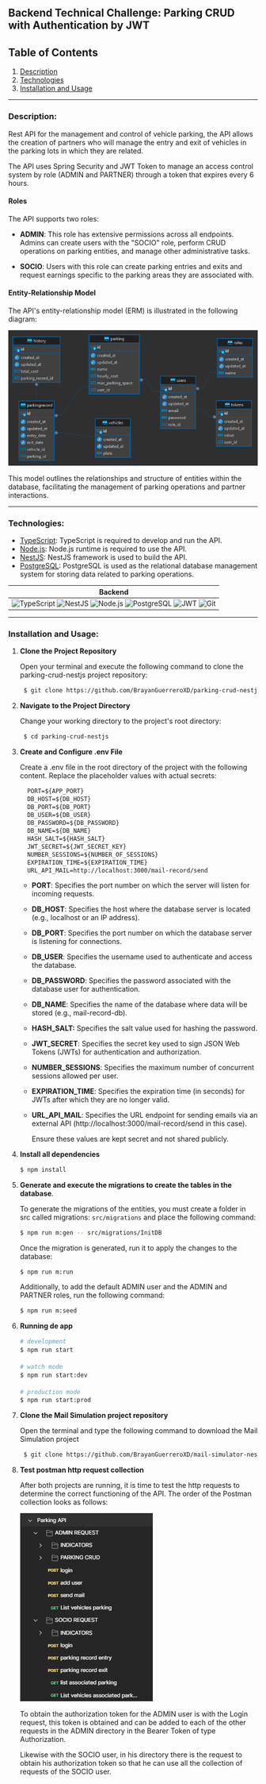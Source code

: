 ## Backend Technical Challenge: Parking CRUD with Authentication by JWT
## Table of Contents
1. [Description](#description)
2. [Technologies](#technologies)
3. [Installation and Usage](#installation-and-usage)

___
### Description: 

Rest API for the management and control of vehicle parking, the API allows the creation of partners who will manage the entry and exit of vehicles in the parking lots in which they are related. 

The API uses Spring Security and JWT Token to manage an access control system by role (ADMIN and PARTNER) through a token that expires every 6 hours.

#### Roles

The API supports two roles:

- **ADMIN**: This role has extensive permissions across all endpoints. Admins can create users with the "SOCIO" role, perform CRUD operations on parking entities, and manage other administrative tasks.
  
- **SOCIO**: Users with this role can create parking entries and exits and request earnings specific to the parking areas they are associated with.

#### Entity-Relationship Model

The API's entity-relationship model (ERM) is illustrated in the following diagram:

![ERM dbeaver image](https://github.com/BrayanGuerreroXD/parking-crud-nestjs/blob/main/mern.png)

This model outlines the relationships and structure of entities within the database, facilitating the management of parking operations and partner interactions.

___
### Technologies:

- [TypeScript](https://www.typescriptlang.org/ "TypeScript"): TypeScript is required to develop and run the API.
- [Node.js](https://nodejs.org/ "Node.js"): Node.js runtime is required to use the API.
- [NestJS](https://nestjs.com/ "NestJS"): NestJS framework is used to build the API.
- [PostgreSQL](https://www.postgresql.org/ "PostgreSQL"): PostgreSQL is used as the relational database management system for storing data related to parking operations.

|Backend|
|---|
|![TypeScript](https://img.shields.io/badge/TypeScript-007ACC?style=for-the-badge&logo=typescript&logoColor=white) ![NestJS](https://img.shields.io/badge/NestJS-E0234E?style=for-the-badge&logo=nestjs&logoColor=white) ![Node.js](https://img.shields.io/badge/Node.js-339933?style=for-the-badge&logo=nodedotjs&logoColor=white) ![PostgreSQL](https://img.shields.io/badge/PostgreSQL-336791?style=for-the-badge&logo=postgresql&logoColor=white) ![JWT](https://img.shields.io/badge/JWT-black?style=for-the-badge&logo=JSON%20web%20tokens) ![Git](https://img.shields.io/badge/GIT-E44C30?style=for-the-badge&logo=git&logoColor=white)|

___
### Installation and Usage:

1. **Clone the Project Repository**

   Open your terminal and execute the following command to clone the parking-crud-nestjs project repository:

   ```bash
    $ git clone https://github.com/BrayanGuerreroXD/parking-crud-nestjs.git
   ```

2. **Navigate to the Project Directory**

   Change your working directory to the project's root directory:

   ```bash
    $ cd parking-crud-nestjs
   ```

3. **Create and Configure .env File**

   Create a .env file in the root directory of the project with the following content. Replace the placeholder values with actual secrets:

   ```dotenv
     PORT=${APP_PORT}
     DB_HOST=${DB_HOST}
     DB_PORT=${DB_PORT}
     DB_USER=${DB_USER}
     DB_PASSWORD=${DB_PASSWORD}
     DB_NAME=${DB_NAME}
     HASH_SALT=${HASH_SALT}
     JWT_SECRET=${JWT_SECRET_KEY}
     NUMBER_SESSIONS=${NUMBER_OF_SESSIONS}
     EXPIRATION_TIME=${EXPIRATION_TIME}
     URL_API_MAIL=http://localhost:3000/mail-record/send
   ```

   - **PORT**: Specifies the port number on which the server will listen for incoming requests.
   - **DB_HOST**: Specifies the host where the database server is located (e.g., localhost or an IP address).
   - **DB_PORT**: Specifies the port number on which the database server is listening for connections.
   - **DB_USER**: Specifies the username used to authenticate and access the database.
   - **DB_PASSWORD**: Specifies the password associated with the database user for authentication.
   - **DB_NAME**: Specifies the name of the database where data will be stored (e.g., mail-record-db).
   - **HASH_SALT:** Specifies the salt value used for hashing the password.
   - **JWT_SECRET**: Specifies the secret key used to sign JSON Web Tokens (JWTs) for authentication and authorization.
   - **NUMBER_SESSIONS**: Specifies the maximum number of concurrent sessions allowed per user.
   - **EXPIRATION_TIME**: Specifies the expiration time (in seconds) for JWTs after which they are no longer valid.
   - **URL_API_MAIL**: Specifies the URL endpoint for sending emails via an external API (http://localhost:3000/mail-record/send in this case).

     Ensure these values are kept secret and not shared publicly.

5. **Install all dependencies**
   
    ```bash
    $ npm install
    ```

6. **Generate and execute the migrations to create the tables in the database**.

   To generate the migrations of the entities, you must create a folder in src called migrations: `src/migrations` and place the following command:

   ```bash
   $ npm run m:gen -- src/migrations/InitDB
   ```

   Once the migration is generated, run it to apply the changes to the database:

   ```bash
   $ npm run m:run
   ```

   Additionally, to add the default ADMIN user and the ADMIN and PARTNER roles, run the following command:

   ```bash
   $ npm run m:seed
   ```

7. **Running de app**

    ```bash
    # development
    $ npm run start
    
    # watch mode
    $ npm run start:dev
    
    # production mode
    $ npm run start:prod
    ```

8. **Clone the Mail Simulation project repository**

   Open the terminal and type the following command to download the Mail Simulation project

   ```bash
    $ git clone https://github.com/BrayanGuerreroXD/mail-simulator-nestjs.git
   ```

9. **Test postman http request collection**

   After both projects are running, it is time to test the http requests to determine the correct functioning of the API. The order of the Postman collection looks as follows:

   ![postman collection](https://github.com/BrayanGuerreroXD/parking-crud-nestjs/blob/main/postman-collection.png)

   To obtain the authorization token for the ADMIN user is with the Login request, this token is obtained and can be added to each of the other requests in the ADMIN directory in the Bearer Token of type Authorization.

   Likewise with the SOCIO user, in his directory there is the request to obtain his authorization token so that he can use all the collection of requests of the SOCIO user.
